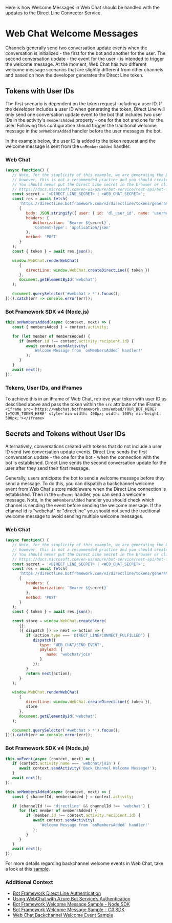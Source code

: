 Here is how Welcome Messages in Web Chat should be handled with the updates to the Direct Line Connector Service.

# Web Chat Welcome Messages

Channels generally send two conversation update events when the conversation is initialized - the first for the bot and another for the user. The second conversation update - the event for the user - is intended to trigger the welcome message. At the moment, Web Chat has two different welcome message scenarios that are slightly different from other channels and based on how the developer generates the Direct Line token.

## Tokens with User IDs

The first scenario is dependent on the token request including a user ID. If the developer includes a user ID when generating the token, Direct Line will only send one conversation update event to the bot that includes two user IDs in the activity's `membersAdded` property - one for the bot and one for the user. Following this configuration should trigger the traditional welcome message in the `onMembersAdded` handler before the user messages the bot.

In the example below, the user ID is added to the token request and the welcome message is sent from the `onMembersAdded` handler.

### Web Chat

```javascript
(async function() {
   // Note, for the simplicity of this example, we are generating the Direct Line token on client side;
   // however, this is not a recommended practice and you should create and manage your tokens from the server.
   // You should never put the Direct Line secret in the browser or client app.
   // https://docs.microsoft.com/en-us/azure/bot-service/rest-api/bot-framework-rest-direct-line-3-0-authentication
   const secret = '<DIRECT_LINE_SECRET> | <WEB_CHAT_SECRET>';
   const res = await fetch(
      'https://directline.botframework.com/v3/directline/tokens/generate',
      {
         body: JSON.stringify({ user: { id: 'dl_user_id', name: 'username' } }),
         headers: {
            Authorization: `Bearer ${secret}`,
            'Content-type': 'application/json'
         },
         method: 'POST'
      }
   );
   const { token } = await res.json();

   window.WebChat.renderWebChat(
      {
         directLine: window.WebChat.createDirectLine({ token })
      },
      document.getElementById('webchat')
   );

   document.querySelector('#webchat > *').focus();
})().catch(err => console.error(err));
```

### Bot Framework SDK v4 (Node.js)

```javascript
this.onMembersAdded(async (context, next) => {
   const { membersAdded } = context.activity;

   for (let member of membersAdded) {
      if (member.id !== context.activity.recipient.id) {
         await context.sendActivity(
            'Welcome Message from `onMembersAdded` handler!'
         );
      }
   }
   await next();
});
```

### Tokens, User IDs, and iFrames

To achieve this in an iFrame of Web Chat, retrieve your token with user ID as described above and pass the token within the `src` attribute of the iFrame:
`<iframe src='https://webchat.botframework.com/embed/YOUR_BOT_HERE?t=YOUR_TOKEN_HERE' style='min-width: 400px; width: 100%; min-height: 500px;'></iframe>`

## Secrets and Tokens without User IDs

Alternatively, conversations created with tokens that do not include a user ID send two conversation update events. Direct Line sends the first conversation update - the one for the bot - when the connection with the bot is established. Direct Line sends the second conversation update for the user after they send their first message.

Generally, users anticipate the bot to send a welcome message before they send a message. To do this, you can dispatch a backchannel welcome event from Web Chat's store middleware when the Direct Line connection is established. Then in the `onEvent` handler, you can send a welcome message. Note, in the `onMembersAdded` handler you should check which channel is sending the event before sending the welcome message. If the channel id is "webchat" or "directline" you should not send the traditional welcome message to avoid sending multiple welcome messages.

### Web Chat

```javascript
(async function() {
   // Note, for the simplicity of this example, we are generating the Direct Line token on client side;
   // however, this is not a recommended practice and you should create and manage your tokens from the server.
   // You should never put the Direct Line secret in the browser or client app.
   // https://docs.microsoft.com/en-us/azure/bot-service/rest-api/bot-framework-rest-direct-line-3-0-authentication
   const secret = '<DIRECT_LINE_SECRET> | <WEB_CHAT_SECRET>';
   const res = await fetch(
      'https://directline.botframework.com/v3/directline/tokens/generate',
      {
         headers: {
            Authorization: `Bearer ${secret}`
         },
         method: 'POST'
      }
   );
   const { token } = await res.json();

   const store = window.WebChat.createStore(
      {},
      ({ dispatch }) => next => action => {
         if (action.type === 'DIRECT_LINE/CONNECT_FULFILLED') {
            dispatch({
               type: 'WEB_CHAT/SEND_EVENT',
               payload: {
                  name: 'webchat/join'
               }
            });
         }
         return next(action);
      }
   );

   window.WebChat.renderWebChat(
      {
         directLine: window.WebChat.createDirectLine({ token }),
         store
      },
      document.getElementById('webchat')
   );

   document.querySelector('#webchat > *').focus();
})().catch(err => console.error(err));
```

### Bot Framework SDK v4 (Node.js)

```javascript
this.onEvent(async (context, next) => {
   if (context.activity.name === 'webchat/join') {
      await context.sendActivity('Back Channel Welcome Message!');
   }
   await next();
});

this.onMembersAdded(async (context, next) => {
   const { channelId, membersAdded } = context.activity;

   if (channelId !== 'directline' && channelId !== 'webchat') {
      for (let member of membersAdded) {
         if (member.id !== context.activity.recipient.id) {
            await context.sendActivity(
               'Welcome Message from `onMembersAdded` handler!'
            );
         }
      }
   }
   await next();
});
```

For more details regarding backchannel welcome events in Web Chat, take a look at this [sample](https://github.com/microsoft/BotFramework-WebChat/tree/master/samples/04.api/a.welcome-event).

### Additional Context

-  [Bot Framework Direct Line Authentication](https://docs.microsoft.com/en-us/azure/bot-service/rest-api/bot-framework-rest-direct-line-3-0-authentication?view=azure-bot-service-4.0)
-  [Using WebChat with Azure Bot Service’s Authentication](https://blog.botframework.com/2018/09/01/using-webchat-with-azure-bot-services-authentication/)
-  [Bot Framework Welcome Message Sample - Node SDK](https://github.com/microsoft/BotBuilder-Samples/tree/master/samples/javascript_nodejs/03.welcome-users)
-  [Bot Framework Welcome Message Sample - C# SDK](https://github.com/microsoft/BotBuilder-Samples/tree/master/samples/csharp_dotnetcore/03.welcome-user)
-  [Web Chat Backchannel Welcome Event Sample](https://github.com/microsoft/BotFramework-WebChat/tree/master/samples/04.api/a.welcome-event)
